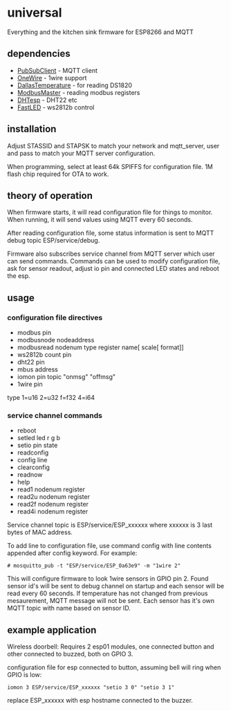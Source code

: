 # universal
Everything and the kitchen sink firmware for ESP8266 and MQTT

## dependencies
* [PubSubClient](https://github.com/knolleary/pubsubclient) - MQTT client
* [OneWire](https://www.pjrc.com/teensy/td_libs_OneWire.html) - 1wire support
* [DallasTemperature](https://github.com/milesburton/Arduino-Temperature-Control-Library) - for reading DS1820
* [ModbusMaster](https://github.com/4-20ma/ModbusMaster) - reading modbus registers
* [DHTesp](https://desire.giesecke.tk/index.php/2018/01/30/esp32-dht11/) - DHT22 etc
* [FastLED](https://github.com/FastLED/FastLED) - ws2812b control

## installation
Adjust STASSID and STAPSK to match your network and mqtt_server, user and pass to match your MQTT server configuration.

When programming, select at least 64k SPIFFS for configuration file. 1M flash chip required for OTA to work.

## theory of operation
When firmware starts, it will read configuration file for things to monitor. When running, it will send values using MQTT every 60 seconds.

After reading configuration file, some status information is sent to MQTT debug topic ESP/service/debug.

Firmware also subscribes service channel from MQTT server which user can send commands. Commands can be used to modify configuration file, ask for sensor readout, adjust io pin and connected LED states and reboot the esp.

## usage
### configuration file directives
- modbus pin
- modbusnode nodeaddress
- modbusread nodenum type register name[ scale[ format]]
- ws2812b count pin
- dht22 pin
- mbus address
- iomon pin topic "onmsg" "offmsg"
- 1wire pin

type 1=u16 2=u32 f=f32 4=i64

### service channel commands
- reboot
- setled led r g b 
- setio pin state
- readconfig
- config line
- clearconfig
- readnow
- help
- read1 nodenum register
- read2u nodenum register
- read2f nodenum register
- read4i nodenum register

Service channel topic is ESP/service/ESP_xxxxxx where xxxxxx is 3 last bytes of MAC address.

To add line to configuration file, use command config with line contents appended after config keyword. For example:

```
# mosquitto_pub -t "ESP/service/ESP_0a63e9" -m "1wire 2"
```

This will configure firmware to look 1wire sensors in GPIO pin 2. Found sensor id's will be sent to debug channel on startup and each sensor will be read every 60 seconds. If temperature has not changed from previous mesaurement, MQTT message will not be sent. Each sensor has it's own MQTT topic with name based on sensor ID.

## example application
Wireless doorbell:
Requires 2 esp01 modules, one connected button and other connected to buzzed, both on GPIO 3.

configuration file for esp connected to button, assuming bell will ring when GPIO is low:
```
iomon 3 ESP/service/ESP_xxxxxx "setio 3 0" "setio 3 1"
```
replace ESP_xxxxxx with esp hostname connected to the buzzer.

